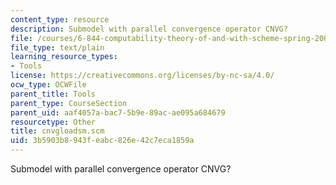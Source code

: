 ```yaml
---
content_type: resource
description: Submodel with parallel convergence operator CNVG?
file: /courses/6-844-computability-theory-of-and-with-scheme-spring-2003/3b5903b8943feabc826e42c7eca1859a_cnvgloadsm.scm
file_type: text/plain
learning_resource_types:
- Tools
license: https://creativecommons.org/licenses/by-nc-sa/4.0/
ocw_type: OCWFile
parent_title: Tools
parent_type: CourseSection
parent_uid: aaf4057a-bac7-5b9e-89ac-ae095a684679
resourcetype: Other
title: cnvgloadsm.scm
uid: 3b5903b8-943f-eabc-826e-42c7eca1859a
---
```

Submodel with parallel convergence operator CNVG?